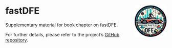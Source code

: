 # fastDFE  <img align="right" width="100" src="https://raw.githubusercontent.com/Sendrowski/fastDFE/master/docs/logo.png">
Supplementary material for book chapter on fastDFE.

For further details, please refer to the project’s [GitHub repository](https://github.com/Sendrowski/fastDFE).